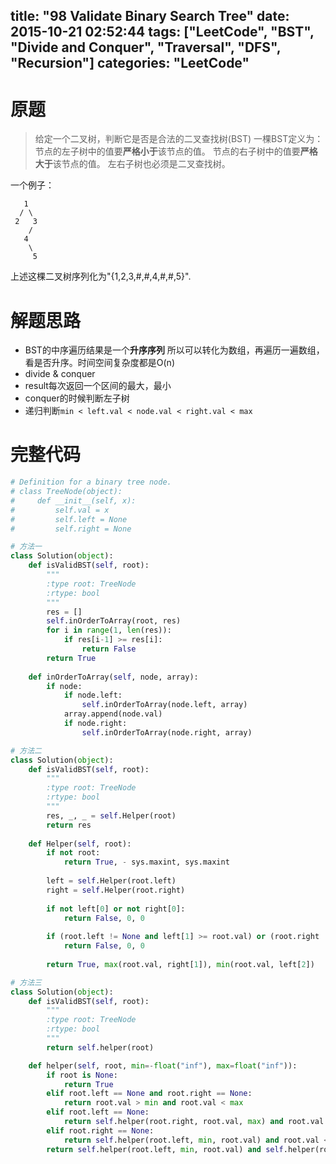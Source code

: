 title: "98 Validate Binary Search Tree"
date: 2015-10-21 02:52:44
tags: ["LeetCode", "BST", "Divide and Conquer", "Traversal", "DFS", "Recursion"]
categories: "LeetCode"
---

# 原题
>给定一个二叉树，判断它是否是合法的二叉查找树(BST)
一棵BST定义为：
节点的左子树中的值要**严格小于**该节点的值。
节点的右子树中的值要**严格大于**该节点的值。
左右子树也必须是二叉查找树。

一个例子：
```
   1
  / \
 2   3
    /
   4
    \
     5
```
上述这棵二叉树序列化为"{1,2,3,#,#,4,#,#,5}".

# 解题思路
* BST的中序遍历结果是一个**升序序列**
所以可以转化为数组，再遍历一遍数组，看是否升序。时间空间复杂度都是O(n)
* divide & conquer
 * result每次返回一个区间的最大，最小
 * conquer的时候判断左子树
* 递归判断`min < left.val < node.val < right.val < max`

# 完整代码
```python
# Definition for a binary tree node.
# class TreeNode(object):
#     def __init__(self, x):
#         self.val = x
#         self.left = None
#         self.right = None

# 方法一
class Solution(object):
    def isValidBST(self, root):
        """
        :type root: TreeNode
        :rtype: bool
        """
        res = []
        self.inOrderToArray(root, res)
        for i in range(1, len(res)):
            if res[i-1] >= res[i]:
                return False
        return True
        
    def inOrderToArray(self, node, array):
        if node:
            if node.left:
                self.inOrderToArray(node.left, array)
            array.append(node.val)
            if node.right:
                self.inOrderToArray(node.right, array)

# 方法二
class Solution(object):
    def isValidBST(self, root):
        """
        :type root: TreeNode
        :rtype: bool
        """
        res, _, _ = self.Helper(root)
        return res
    
    def Helper(self, root):
        if not root:
            return True, - sys.maxint, sys.maxint
        
        left = self.Helper(root.left)
        right = self.Helper(root.right)
        
        if not left[0] or not right[0]:
            return False, 0, 0
        
        if (root.left != None and left[1] >= root.val) or (root.right != None and right[2] <= root.val):
            return False, 0, 0
        
        return True, max(root.val, right[1]), min(root.val, left[2])

# 方法三
class Solution(object):
    def isValidBST(self, root):
        """
        :type root: TreeNode
        :rtype: bool
        """
        return self.helper(root)  

    def helper(self, root, min=-float("inf"), max=float("inf")):
	    if root is None:
		    return True
	    elif root.left == None and root.right == None:
		    return root.val > min and root.val < max
	    elif root.left == None:
		    return self.helper(root.right, root.val, max) and root.val > min
	    elif root.right == None:
		    return self.helper(root.left, min, root.val) and root.val < max
	    return self.helper(root.left, min, root.val) and self.helper(root.right, root.val, max)
```
